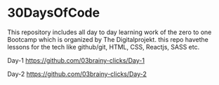 # 30DaysOfCode
This repository includes all day to day learning work of the zero to one Bootcamp which is organized by The Digitalprojekt. this repo havethe lessons for the tech like github/git, HTML, CSS, Reactjs, SASS etc. 


Day-1 
https://github.com/03brainy-clicks/Day-1

Day-2
https://github.com/03brainy-clicks/Day-2
